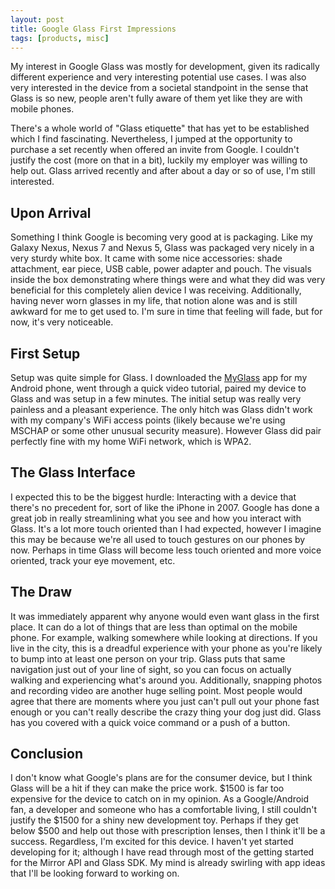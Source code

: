 ```yaml
---
layout: post
title: Google Glass First Impressions
tags: [products, misc]
---
```


My interest in Google Glass was mostly for development, given its radically different experience and very interesting potential use cases. I was also very interested in the device from a societal standpoint in the sense that Glass is so new, people aren't fully aware of them yet like they are with mobile phones.

There's a whole world of "Glass etiquette" that has yet to be established which I find fascinating. Nevertheless, I jumped at the opportunity to purchase a set recently when offered an invite from Google. I couldn't justify the cost (more on that in a bit), luckily my employer was willing to help out. Glass arrived recently and after about a day or so of use, I'm still interested.

## Upon Arrival
Something I think Google is becoming very good at is packaging. Like my Galaxy Nexus, Nexus 7 and Nexus 5, Glass was packaged very nicely in a very sturdy white box. It came with some nice accessories: shade attachment, ear piece, USB cable, power adapter and pouch. The visuals inside the box demonstrating where things were and what they did was very beneficial for this completely alien device I was receiving. Additionally, having never worn glasses in my life, that notion alone was and is still awkward for me to get used to. I'm sure in time that feeling will fade, but for now, it's very noticeable.

## First Setup
Setup was quite simple for Glass. I downloaded the <a title="MyGlass - Google Play" href="https://play.google.com/store/apps/details?id=com.google.glass.companion" target="_blank">MyGlass</a> app for my Android phone, went through a quick video tutorial, paired my device to Glass and was setup in a few minutes. The initial setup was really very painless and a pleasant experience. The only hitch was Glass didn't work with my company's WiFi access points (likely because we're using MSCHAP or some other unusual security measure). However Glass did pair perfectly fine with my home WiFi network, which is WPA2.

## The Glass Interface
I expected this to be the biggest hurdle: Interacting with a device that there's no precedent for, sort of like the iPhone in 2007. Google has done a great job in really streamlining what you see and how you interact with Glass. It's a lot more touch oriented than I had expected, however I imagine this may be because we're all used to touch gestures on our phones by now. Perhaps in time Glass will become less touch oriented and more voice oriented, track your eye movement, etc.

## The Draw
It was immediately apparent why anyone would even want glass in the first place. It can do a lot of things that are less than optimal on the mobile phone. For example, walking somewhere while looking at directions. If you live in the city, this is a dreadful experience with your phone as you're likely to bump into at least one person on your trip. Glass puts that same navigation just out of your line of sight, so you can focus on actually walking and experiencing what's around you. Additionally, snapping photos and recording video are another huge selling point. Most people would agree that there are moments where you just can't pull out your phone fast enough or you can't really describe the crazy thing your dog just did. Glass has you covered with a quick voice command or a push of a button.

## Conclusion
I don't know what Google's plans are for the consumer device, but I think Glass will be a hit if they can make the price work. $1500 is far too expensive for the device to catch on in my opinion. As a Google/Android fan, a developer and someone who has a comfortable living, I still couldn't justify the $1500 for a shiny new development toy. Perhaps if they get below $500 and help out those with prescription lenses, then I think it'll be a success. Regardless, I'm excited for this device. I haven't yet started developing for it; although I have read through most of the getting started for the Mirror API and Glass SDK. My mind is already swirling with app ideas that I'll be looking forward to working on.
